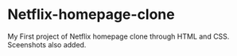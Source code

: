 # Netflix-homepage-clone
My First project of Netflix homepage clone through HTML and CSS.
Sceenshots also added.  
